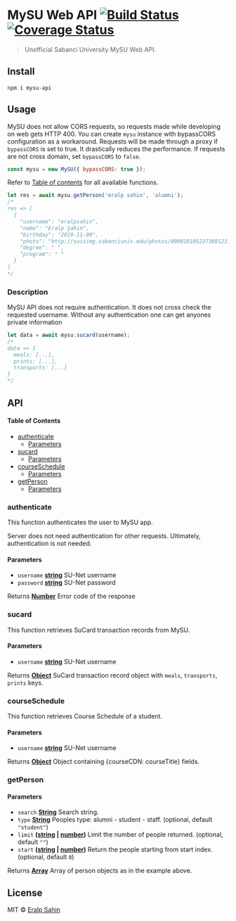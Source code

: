 # MySU Web API [![Build Status](https://travis-ci.com/eralpsahin/mysu-api.svg?branch=master)](https://travis-ci.com/eralpsahin/mysu-api) [![Coverage Status](https://coveralls.io/repos/github/eralpsahin/mysu-api/badge.svg?branch=master)](https://coveralls.io/github/eralpsahin/mysu-api?branch=master)

> Unofficial Sabanci University MySU Web API.

## Install

`npm i mysu-api`

## Usage

MySU does not allow CORS requests, so requests made while developing on web gets HTTP 400. You can create `mysu` instance with bypassCORS configuration as a workaround.
Requests will be made through a proxy if `bypassCORS` is set to true. It drastically reduces the performance. If requests are not cross domain, set `bypassCORS` to `false`.

```js
const mysu = new MySU({ bypassCORS: true });
```

Refer to [Table of contents](#table-of-contents) for all available functions.

```js
let res = await mysu.getPerson('eralp sahin', 'alumni');
/*
res => [
  {
    "username": "eralpsahin",
    "name": "Eralp Şahin",
    "birthday": "2019-11-09",
    "photo": "http://suisimg.sabanciuniv.edu/photos/000018105237389123.jpg",
    "degree": " ",
    "program": " "
  }
]
*/
```

### Description

MySU API does not require authentication. It does not cross check the requested username. Without any authentication one can get anyones private information

```js
let data = await mysu.sucard(username);
/*
data => {
  meals: [...],
  prints: [...],
  transports: [...]
}
*/
```

## API

<!-- Generated by documentation.js. Update this documentation by updating the source code. -->

#### Table of Contents

- [authenticate](#authenticate)
  - [Parameters](#parameters)
- [sucard](#sucard)
  - [Parameters](#parameters-1)
- [courseSchedule](#courseschedule)
  - [Parameters](#parameters-2)
- [getPerson](#getperson)
  - [Parameters](#parameters-3)

### authenticate

This function authenticates the user to
MySU app.

Server does not need authentication for other requests.
Ultimately, authentication is not needed.

#### Parameters

- `username` **[string](https://developer.mozilla.org/docs/Web/JavaScript/Reference/Global_Objects/String)** SU-Net username
- `password` **[string](https://developer.mozilla.org/docs/Web/JavaScript/Reference/Global_Objects/String)** SU-Net password

Returns **[Number](https://developer.mozilla.org/docs/Web/JavaScript/Reference/Global_Objects/Number)** Error code of the response

### sucard

This function retrieves SuCard transaction records from MySU.

#### Parameters

- `username` **[string](https://developer.mozilla.org/docs/Web/JavaScript/Reference/Global_Objects/String)** SU-Net username

Returns **[Object](https://developer.mozilla.org/docs/Web/JavaScript/Reference/Global_Objects/Object)** SuCard transaction record object with `meals`, `transports`, `prints` keys.

### courseSchedule

This function retrieves Course Schedule of a student.

#### Parameters

- `username` **[string](https://developer.mozilla.org/docs/Web/JavaScript/Reference/Global_Objects/String)** SU-Net username

Returns **[Object](https://developer.mozilla.org/docs/Web/JavaScript/Reference/Global_Objects/Object)** Object containing {courseCDN: courseTitle} fields.

### getPerson

#### Parameters

- `search` **[String](https://developer.mozilla.org/docs/Web/JavaScript/Reference/Global_Objects/String)** Search string.
- `type` **[String](https://developer.mozilla.org/docs/Web/JavaScript/Reference/Global_Objects/String)** Peoples type: alumni - student - staff. (optional, default `"student"`)
- `limit` **([string](https://developer.mozilla.org/docs/Web/JavaScript/Reference/Global_Objects/String) \| [number](https://developer.mozilla.org/docs/Web/JavaScript/Reference/Global_Objects/Number))** Limit the number of people returned. (optional, default `""`)
- `start` **([string](https://developer.mozilla.org/docs/Web/JavaScript/Reference/Global_Objects/String) \| [number](https://developer.mozilla.org/docs/Web/JavaScript/Reference/Global_Objects/Number))** Return the people starting from start index. (optional, default `0`)

Returns **[Array](https://developer.mozilla.org/docs/Web/JavaScript/Reference/Global_Objects/Array)** Array of person objects as in the example above.

## License

MIT © [Eralp Sahin](https://github.com/eralpsahin)
